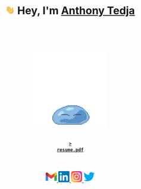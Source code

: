 <br>

<h1 align="center">

<img src="assets/wave.gif" width="25px"> Hey, I'm <a href="https://anthonytedja.github.io/" target="_blank">Anthony Tedja</a> <br><br><br>

<a href="http://www.chickenroad.org/"><img src="assets/rimuru.gif" width="200px"></a>

</h1>

<a href="https://anthonytedja.github.io/resume.pdf"><h4 align="center"><code>> resume.pdf</code></h4></a>

<br>

<p align="center">
<a href="mailto:anthonytedja27@gmail.com">
  <img alt="Anthony's Email" width="30px" src="assets/gmail.svg" />
</a>
<a href="https://www.linkedin.com/in/anthonytedja/">
  <img alt="Anthony's LinkedIn" width="30px" src="assets/linkedin.svg" />
</a>
<a href="https://www.instagram.com/anthonytedja/">
  <img alt="Anthony's Instagram" width="30px" src="assets/instagram.svg" />
</a>
<a href="https://twitter.com/anthonytedja27">
  <img alt="Anthony's Twitter" width="30px" src="assets/twitter.svg" />
</a>
</p>
